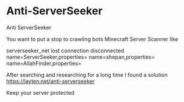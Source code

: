 # Anti-ServerSeeker
Anti ServerSeeker

You want to put a stop to crawling bots
Minecraft Server Scanner like

serverseeker_net lost connection disconnected
name=ServerSeeker,properties=
name=shepan,properties=
name=AllahFinder,properties=

After searching and researching for a long time 
I found a solution
https://layten.net/anti-serverseeker

Keep your server protected
